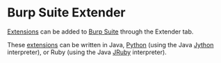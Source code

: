 # Burp Suite Extender

[Extensions](extensions.md) can be added to [Burp Suite](../../Burp%20Suite.md) through the Extender tab.

These [extensions](extensions.md) can be written in Java, [Python](../../../../../../programming/python/Python.md) (using the Java [Jython](https://www.jython.org/) interpreter), or Ruby (using the Java [JRuby](https://www.jruby.org/) interpreter).